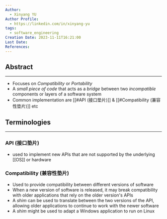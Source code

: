 ```yaml
---
Author:
  - Xinyang YU
Author Profile:
  - https://linkedin.com/in/xinyang-yu
tags:
  - software_engineering
Creation Date: 2023-11-11T16:21:00
Last Date: 
References:
---
```

## Abstract
---
- Focuses on *Compatibility* or *Portability*
- A *small piece of code* that acts as a *bridge* between two *incompatible* components or layers of a software system
- Common implementation are [[#API (接口垫片)]] & [[#Compatibility (兼容性垫片)]] etc

## Terminologies
---
### API (接口垫片)
- used to implement new APIs that are not supported by the underlying [[OS]] or hardware
### Compatibility (兼容性垫片)
- Used to provide compatibility between different versions of software
- When a new version of software is released, it may break compatibility with older applications that rely on the older version's APIs
- A *shim* can be used to translate between the two versions of the API, allowing older applications to continue to work with the newer software
- A *shim* might be used to adapt a Windows application to run on Linux

